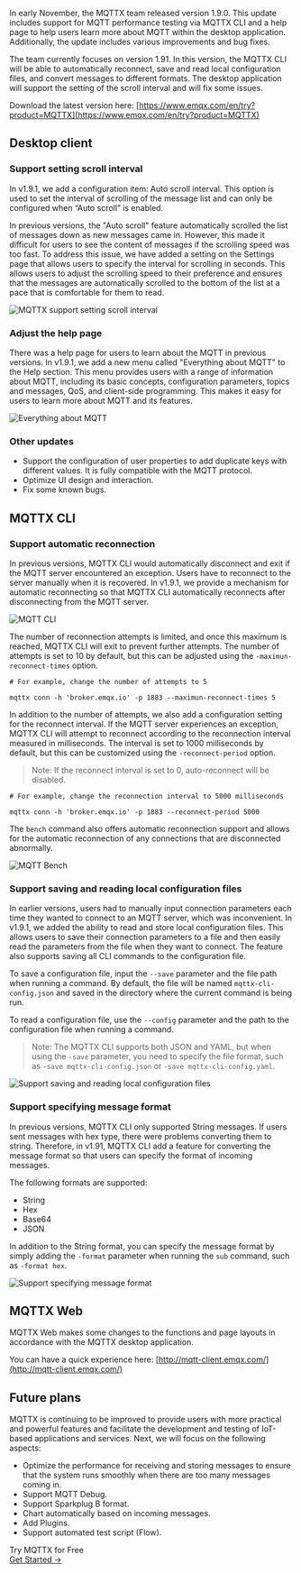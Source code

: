 In early November, the MQTTX team released version 1.9.0. This update includes support for MQTT performance testing via MQTTX CLI and a help page to help users learn more about MQTT within the desktop application. Additionally, the update includes various improvements and bug fixes.

The team currently focuses on version 1.91. In this version, the MQTTX CLI will be able to automatically reconnect, save and read local configuration files, and convert messages to different formats. The desktop application will support the setting of the scroll interval and will fix some issues.

Download the latest version here: [https://www.emqx.com/en/try?product=MQTTX](https://www.emqx.com/en/try?product=MQTTX)  


## Desktop client

### Support setting scroll interval

In v1.9.1, we add a configuration item: Auto scroll interval. This option is used to set the interval of scrolling of the message list and can only be configured when “Auto scroll” is enabled.

In previous versions, the "Auto scroll" feature automatically scrolled the list of messages down as new messages came in. However, this made it difficult for users to see the content of messages if the scrolling speed was too fast. To address this issue, we have added a setting on the Settings page that allows users to specify the interval for scrolling in seconds. This allows users to adjust the scrolling speed to their preference and ensures that the messages are automatically scrolled to the bottom of the list at a pace that is comfortable for them to read.

![MQTTX support setting scroll interval](https://assets.emqx.com/images/8e707db281fbea2e6d40c688c8609ab8.png)

### Adjust the help page

There was a help page for users to learn about the MQTT in previous versions. In v1.9.1, we add a new menu called "Everything about MQTT" to the Help section. This menu provides users with a range of information about MQTT, including its basic concepts, configuration parameters, topics and messages, QoS, and client-side programming. This makes it easy for users to learn more about MQTT and its features.

![Everything about MQTT](https://assets.emqx.com/images/885791166ce022bbf14a819399b5a8c3.png)

### Other updates

- Support the configuration of user properties to add duplicate keys with different values. It is fully compatible with the MQTT protocol.
- Optimize UI design and interaction.
- Fix some known bugs.

## MQTTX CLI

### Support automatic reconnection

In previous versions, MQTTX CLI would automatically disconnect and exit if the MQTT server encountered an exception. Users have to reconnect to the server manually when it is recovered. In v1.9.1, we provide a mechanism for automatic reconnecting so that MQTTX CLI automatically reconnects after disconnecting from the MQTT server.

![MQTT CLI](https://assets.emqx.com/images/5c65e7ea10826afdd4a424bdb2fd2134.png)

The number of reconnection attempts is limited, and once this maximum is reached, MQTTX CLI will exit to prevent further attempts. The number of attempts is set to 10 by default, but this can be adjusted using the `-maximun-reconnect-times` option.

```
# For example, change the number of attempts to 5

mqttx conn -h 'broker.emqx.io' -p 1883 --maximun-reconnect-times 5
```

In addition to the number of attempts, we also add a configuration setting for the reconnect interval. If the MQTT server experiences an exception, MQTTX CLI will attempt to reconnect according to the reconnection interval measured in milliseconds. The interval is set to 1000 milliseconds by default, but this can be customized using the `-reconnect-period` option.

> Note: If the reconnect interval is set to 0, auto-reconnect will be disabled.

```
# For example, change the reconnection interval to 5000 milliseconds

mqttx conn -h 'broker.emqx.io' -p 1883 --reconnect-period 5000
```

The `bench` command also offers automatic reconnection support and allows for the automatic reconnection of any connections that are disconnected abnormally.

![MQTT Bench](https://assets.emqx.com/images/b8cb3a320ddf4fb87feece417917dd67.png)

### Support saving and reading local configuration files

In earlier versions, users had to manually input connection parameters each time they wanted to connect to an MQTT server, which was inconvenient. In v1.9.1, we added the ability to read and store local configuration files. This allows users to save their connection parameters to a file and then easily read the parameters from the file when they want to connect. The feature also supports saving all CLI commands to the configuration file.

To save a configuration file, input the `--save` parameter and the file path when running a command. By default, the file will be named `mqttx-cli-config.json` and saved in the directory where the current command is being run.

To read a configuration file, use the `--config` parameter and the path to the configuration file when running a command.

> Note: The MQTTX CLI supports both JSON and YAML, but when using the `-save` parameter, you need to specify the file format, such as `-save mqttx-cli-config.json` or `-save mqttx-cli-config.yaml`.

![Support saving and reading local configuration files](https://assets.emqx.com/images/12d71f645eea052ad96ec67c8ffc29cd.png)

### Support specifying message format

In previous versions, MQTTX CLI only supported String messages. If users sent messages with hex type, there were problems converting them to string. Therefore, in v1.91, MQTTX CLI add a feature for converting the message format so that users can specify the format of incoming messages.

The following formats are supported:

- String
- Hex
- Base64
- JSON

In addition to the String format, you can specify the message format by simply adding the `-format` parameter when running the `sub` command, such as `-format hex`.

![Support specifying message format](https://assets.emqx.com/images/cc049cd58b28ba0d629cf2e9a2d84d72.png)


## MQTTX Web

MQTTX Web makes some changes to the functions and page layouts in accordance with the MQTTX desktop application.

You can have a quick experience here: [http://mqtt-client.emqx.com/](http://mqtt-client.emqx.com/) 

## Future plans

MQTTX is continuing to be improved to provide users with more practical and powerful features and facilitate the development and testing of IoT-based applications and services. Next, we will focus on the following aspects:

- Optimize the performance for receiving and storing messages to ensure that the system runs smoothly when there are too many messages coming in.
- Support MQTT Debug.
- Support Sparkplug B format.
- Chart automatically based on incoming messages.
- Add Plugins.
- Support automated test script (Flow).





<section class="promotion">
    <div>
        Try MQTTX for Free
    </div>
    <a href="https://www.emqx.com/en/try?product=MQTTX" class="button is-gradient px-5">Get Started →</a>
</section>
